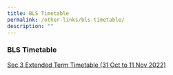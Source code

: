 ```yaml
---
title: BLS Timetable
permalink: /other-links/bls-timetable/
description: ""
---
```

### **BLS Timetable**
[Sec 3 Extended Term Timetable (31 Oct to 11 Nov 2022)](/files/Extended-Term-2022_Classes-Final-271022.pdf)